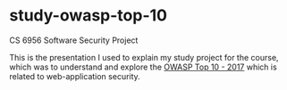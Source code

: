 # study-owasp-top-10
CS 6956 Software Security Project

This is the presentation I used to explain my study project for the course, which was to understand and explore the [OWASP Top 10 - 2017](https://owasp.org/www-project-top-ten/OWASP_Top_Ten_2017/) which is related to web-application security.
